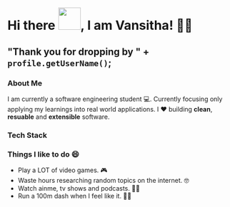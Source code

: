 
# Hi there <img src="https://raw.githubusercontent.com/MartinHeinz/MartinHeinz/master/wave.gif" width="50px">, I am Vansitha! 👋😄

## **"Thank you for dropping by " + `profile.getUserName()`;**

### About Me

I am currently a software engineering student 💻. 
Currently focusing only applying my learnings into real world applications.
I ❤ building **clean**, **resuable** and **extensible** software.


### Tech Stack




###  Things I like to do 😄

- Play a LOT of video games. 🎮
- Waste hours researching random topics on the internet. 🤓
- Watch ainme, tv shows and podcasts. 🐱‍🏍
- Run a 100m dash when I feel like it. 🏃‍♂️






